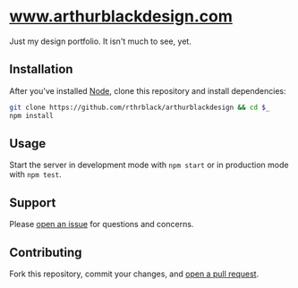 # www.arthurblackdesign.com

Just my design portfolio. It isn't much to see, yet.

## Installation

After you've installed [Node](http://nodejs.org/), clone this repository and install dependencies:

```sh
git clone https://github.com/rthrblack/arthurblackdesign && cd $_
npm install
```

## Usage

Start the server in development mode with `npm start` or in production mode with `npm test`.

## Support

Please [open an issue](https://github.com/rthrblck/arthurblackdesign/issues/new) for questions and concerns.

## Contributing

Fork this repository, commit your changes, and [open a pull request](https://github.com/rthrblck/arthurblackdesign/compare/).

